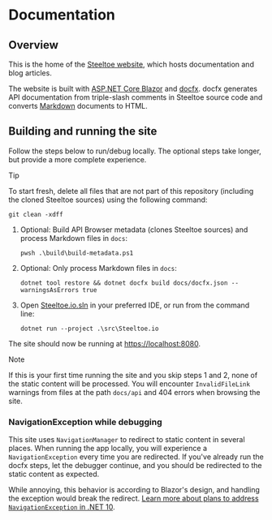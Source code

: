 # Documentation

## Overview

This is the home of the [Steeltoe website](https://steeltoe.io/), which hosts documentation and blog articles.

The website is built with [ASP.NET Core Blazor](https://learn.microsoft.com/aspnet/core/blazor/) and [docfx](https://dotnet.github.io/docfx).
docfx generates API documentation from triple-slash comments in Steeltoe source code and converts [Markdown](https://dotnet.github.io/docfx/docs/markdown.html) documents to HTML.

## Building and running the site

Follow the steps below to run/debug locally. The optional steps take longer, but provide a more complete experience.

> [!TIP]
> To start fresh, delete all files that are not part of this repository (including the cloned Steeltoe sources) using the following command:
>
> ```shell
> git clean -xdff
> ```

1. Optional: Build API Browser metadata (clones Steeltoe sources) and process Markdown files in `docs`:

   ```shell
   pwsh .\build\build-metadata.ps1
   ```

1. Optional: Only process Markdown files in `docs`:

   ```shell
   dotnet tool restore && dotnet docfx build docs/docfx.json --warningsAsErrors true
   ```

1. Open [Steeltoe.io.sln](src/Steeltoe.io.sln) in your preferred IDE, or run from the command line:

   ```shell
   dotnet run --project .\src\Steeltoe.io
   ```

The site should now be running at <https://localhost:8080>.

> [!NOTE]
> If this is your first time running the site and you skip steps 1 and 2, none of the static content will be processed.
> You will encounter `InvalidFileLink` warnings from files at the path `docs/api` and 404 errors when browsing the site.

### NavigationException while debugging

This site uses `NavigationManager` to redirect to static content in several places.
When running the app locally, you will experience a `NavigationException` every time you are redirected.
If you've already run the docfx steps, let the debugger continue, and you should be redirected to the static content as expected.

While annoying, this behavior is according to Blazor's design, and handling the exception would break the redirect.
[Learn more about plans to address `NavigationException` in .NET 10](https://github.com/dotnet/aspnetcore/issues/59451).

